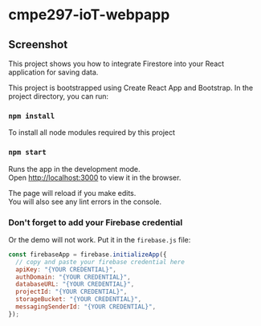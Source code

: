 # cmpe297-ioT-webpapp

## Screenshot


This project shows you how to integrate Firestore into your React application for saving data.

This project is bootstrapped using Create React App and Bootstrap. In the project directory, you can run:

### `npm install`

To install all node modules required by this project

### `npm start`

Runs the app in the development mode.<br>
Open [http://localhost:3000](http://localhost:3000) to view it in the browser.

The page will reload if you make edits.<br>
You will also see any lint errors in the console.

### Don't forget to add your Firebase credential

Or the demo will not work. Put it in the `firebase.js` file:

```js
const firebaseApp = firebase.initializeApp({
  // copy and paste your firebase credential here
  apiKey: "{YOUR CREDENTIAL}",
  authDomain: "{YOUR CREDENTIAL}",
  databaseURL: "{YOUR CREDENTIAL}",
  projectId: "{YOUR CREDENTIAL}",
  storageBucket: "{YOUR CREDENTIAL}",
  messagingSenderId: "{YOUR CREDENTIAL}",
});
```
